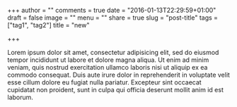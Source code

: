 +++
author = ""
comments = true
date = "2016-01-13T22:29:59+01:00"
draft = false
image = ""
menu = ""
share = true
slug = "post-title"
tags = ["tag1", "tag2"]
title = "new"

+++

Lorem ipsum dolor sit amet, consectetur adipisicing elit, sed do eiusmod tempor incididunt ut labore et dolore magna aliqua. Ut enim ad minim veniam, quis nostrud exercitation ullamco laboris nisi ut aliquip ex ea commodo consequat. Duis aute irure dolor in reprehenderit in voluptate velit esse cillum dolore eu fugiat nulla pariatur. Excepteur sint occaecat cupidatat non proident, sunt in culpa qui officia deserunt mollit anim id est laborum.
